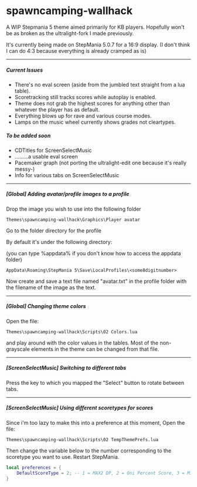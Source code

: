 # spawncamping-wallhack
A WIP Stepmania 5 theme aimed primarily for KB players.
Hopefully won't be as broken as the ultralight-fork I made previously.


It's currently being made on StepMania 5.0.7 for a 16:9 display. 
(I don't think I can do 4:3 because everything is already cramped as is)

---
##### Current Issues
* There's no eval screen (aside from the jumbled text straight from a lua table).
* Scoretracking still tracks scores while autoplay is enabled.
* Theme does not grab the highest scores for anything other than whatever the player has as default.
* Everything blows up for rave and various course modes.
* Lamps on the music wheel currently shows grades not cleartypes.

##### To be added soon 
* CDTitles for ScreenSelectMusic
* .........a usable eval screen
* Pacemaker graph (not porting the ultralight-edit one because it's really messy-)
* Info for various tabs on ScreenSelectMusic

---
##### [Global] Adding avatar/profile images to a profile
Drop the image you wish to use into the following folder
```
Themes\spawncamping-wallhack\Graphics\Player avatar
```

Go to the folder directory for the profile 

By default it's under the following directory:

(you can type %appdata% if you don't know how to access the appdata folder)
```
AppData\Roaming\StepMania 5\Save\LocalProfiles\<some8digitnumber>

```
Now create and save a text file named "avatar.txt" in the profile folder with the filename of the image as the text.

---
##### [Global] Changing theme colors
Open the file:
```
Themes\spawncamping-wallhack\Scripts\02 Colors.lua
```
and play around with the color values in the tables. Most of the non-grayscale elements in the theme can be changed from that file.

---
##### [ScreenSelectMusic] Switching to different tabs
Press the key to which you mapped the "Select" button to rotate between tabs.

---
##### [ScreenSelectMusic] Using different scoretypes for scores
Since i'm too lazy to make this into a preference at this moment,
Open the file:
```
Themes\spawncamping-wallhack\Scripts\02 TempThemePrefs.lua
```
Then change the variable below to the number corresponding to the scoretype you want to use. Restart StepMania.
```lua
local preferences = {
	DefaultScoreType = 2; -- 1 = MAX2 DP, 2 = Oni Percent Score, 3 = MIGS
}
```

